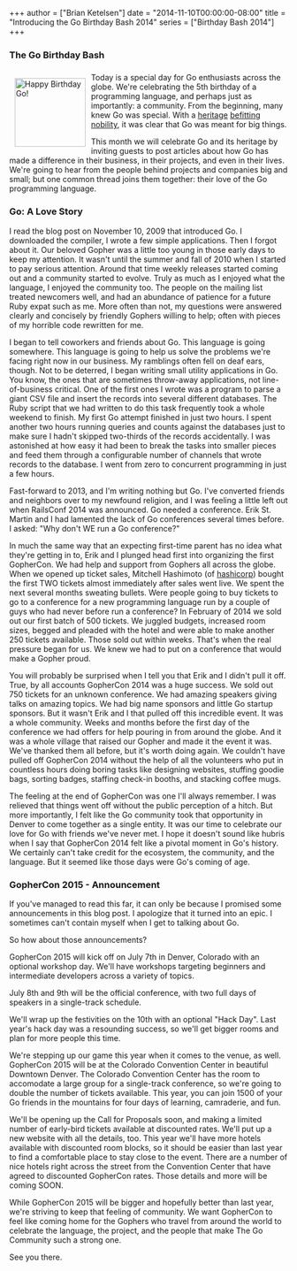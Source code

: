 +++
author = ["Brian Ketelsen"]
date = "2014-11-10T00:00:00-08:00"
title = "Introducing the Go Birthday Bash 2014"
series = ["Birthday Bash 2014"]
+++

### The Go Birthday Bash

<img alt="Happy Birthday Go!"
     src=""
     width=128 height=124
     style="float:left; padding: 10px"/>
Today is a special day for Go enthusiasts across the globe.  We're celebrating the 5th birthday of a programming language, and perhaps just as importantly: a community.  From the beginning, many knew Go was special.  With a [heritage](http://plan9.bell-labs.com/plan9/) [befitting](http://en.wikipedia.org/wiki/Newsqueak) [nobility](http://en.wikipedia.org/wiki/Communicating_sequential_processes), it was clear that Go was meant for big things.

This month we will celebrate Go and its heritage by inviting guests to post articles about how Go has made a difference in their business, in their projects, and even in their lives.  We're going to hear from the people behind projects and companies big and small; but one common thread joins them together: their love of the Go programming language.

### Go: A Love Story
I read the blog post on November 10, 2009 that introduced Go.  I downloaded the compiler, I wrote a few simple applications.  Then I forgot about it.  Our beloved Gopher was a little too young in those early days to keep my attention.  It wasn't until the summer and fall of 2010 when I started to pay serious attention.  Around that time weekly releases started coming out and a community started to evolve.  Truly as much as I enjoyed what the language, I enjoyed the community too.  The people on the mailing list treated newcomers well, and had an abundance of patience for a future Ruby expat such as me.  More often than not, my questions were answered clearly and concisely by friendly Gophers willing to help; often with pieces of my horrible code rewritten for me.

I began to tell coworkers and friends about Go.  This language is going somewhere.  This language is going to help us solve the problems we're facing right now in our business.  My ramblings often fell on deaf ears, though.  Not to be deterred, I began writing small utility applications in Go.  You know, the ones that are sometimes throw-away applications, not line-of-business critical.  One of the first ones I wrote was a program to parse a giant CSV file and insert the records into several different databases.  The Ruby script that we had written to do this task frequently took a whole weekend to finish.  My first Go attempt finished in just two hours.  I spent another two hours running queries and counts against the databases just to make sure I hadn't skipped two-thirds of the records accidentally.  I was astonished at how easy it had been to break the tasks into smaller pieces and feed them through a configurable number of channels that wrote records to the database.  I went from zero to concurrent programming in just a few hours.

Fast-forward to 2013, and I'm writing nothing but Go. I've converted friends and neighbors over to my newfound religion, and I was feeling a little left out when RailsConf 2014 was announced.  Go needed a conference.  Erik St. Martin and I had lamented the lack of Go conferences several times before.  I asked: "Why don't WE run a Go conference?"

In much the same way that an expecting first-time parent has no idea what they're getting in to, Erik and I plunged head first into organizing the first GopherCon.  We had help and support from Gophers all across the globe.  When we opened up ticket sales, Mitchell Hashimoto (of [hashicorp](http://hashicorp.com)) bought the first TWO tickets almost immediately after sales went live.  We spent the next several months sweating bullets.  Were people going to buy tickets to go to a conference for a new programming language run by a couple of guys who had never before run a conference?  In February of 2014 we sold out our first batch of 500 tickets.  We juggled budgets, increased room sizes, begged and pleaded with the hotel and were able to make another 250 tickets available.  Those sold out within weeks.  That's when the real pressure began for us.  We knew we had to put on a conference that would make a Gopher proud.  

You will probably be surprised when I tell you that Erik and I didn't pull it off.  True, by all accounts GopherCon 2014 was a huge success.  We sold out 750 tickets for an unknown conference.  We had amazing speakers giving talks on amazing topics.  We had big name sponsors and little Go startup sponsors.  But it wasn't Erik and I that pulled off this incredible event.  It was a whole community.  Weeks and months before the first day of the conference we had offers for help pouring in from around the globe.  And it was a whole village that raised our Gopher and made it the event it was.  We've thanked them all before, but it's worth doing again.  We couldn't have pulled off GopherCon 2014 without the help of all the volunteers who put in countless hours doing boring tasks like designing websites, stuffing goodie bags, sorting badges, staffing check-in booths, and stacking coffee mugs.

The feeling at the end of GopherCon was one I'll always remember.  I was relieved that things went off without the public perception of a hitch.  But more importantly, I felt like the Go community took that opportunity in Denver to come together as a single entity.  It was our time to celebrate our love for Go with friends we've never met.  I hope it doesn't sound like hubris when I say that GopherCon 2014 felt like a pivotal moment in Go's history.  We certainly can't take credit for the ecosystem, the community, and the language.  But it seemed like those days were Go's coming of age.

### GopherCon 2015 - Announcement
If you've managed to read this far, it can only be because I promised some announcements in this blog post.  I apologize that it turned into an epic.  I sometimes can't contain myself when I get to talking about Go.

So how about those announcements?

GopherCon 2015 will kick off on July 7th in Denver, Colorado with an optional workshop day.  We'll have workshops targeting beginners and intermediate developers across a variety of topics. 

July 8th and 9th will be the official conference, with two full days of speakers in a single-track schedule.

We'll wrap up the festivities on the 10th with an optional "Hack Day".  Last year's hack day was a resounding success, so we'll get bigger rooms and plan for more people this time.

We're stepping up our game this year when it comes to the venue, as well.  GopherCon 2015 will be at the Colorado Convention Center in beautiful Downtown Denver.  The Colorado Convention Center has the room to accomodate a large group for a single-track conference, so we're going to double the number of tickets available.  This year, you can join 1500 of your Go friends in the mountains for four days of learning, camraderie, and fun.

We'll be opening up the Call for Proposals soon, and making a limited number of early-bird tickets available at discounted rates.  We'll put up a new website with all the details, too.  This year we'll have more hotels available with discounted room blocks, so it should be easier than last year to find a comfortable place to stay close to the event.  There are a number of nice hotels right across the street from the Convention Center that have agreed to discounted GopherCon rates.  Those details and more will be coming SOON.

While GopherCon 2015 will be bigger and hopefully better than last year, we're striving to keep that feeling of community.  We want GopherCon to feel like coming home for the Gophers who travel from around the world to celebrate the language, the project, and the people that make The Go Community such a strong one.

See you there.


